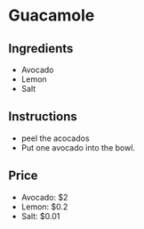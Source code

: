 # Guacamole
## Ingredients
* Avocado 
* Lemon
* Salt
## Instructions
* peel the acocados
* Put one avocado into the bowl.

## Price
* Avocado: $2
* Lemon: $0.2
* Salt: $0.01

